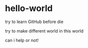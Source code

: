 # hello-world
try to learn GitHub before die

try to make different world in this world

can i help or not!

